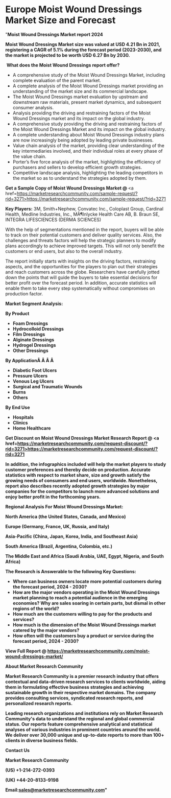# Europe Moist Wound Dressings Market Size and Forecast
"<strong>Moist Wound Dressings Market report 2024</strong>

<strong>Moist Wound Dressings Market size was valued at USD 4.21 Bn in 2021, registering a CAGR of 5.1% during the forecast period (2023-2030), and the market is projected to be worth USD 6.27 Bn by 2030.</strong>

 <strong><b>What does the Moist Wound Dressings report offer?</b></strong>
<ul>
  <li>A comprehensive study of the Moist Wound Dressings Market, including complete evaluation of the parent market.</li>
  <li>A complete analysis of the Moist Wound Dressings market providing an understanding of the market size and its commercial landscape.</li>
  <li>The Moist Wound Dressings market evaluation by upstream and downstream raw materials, present market dynamics, and subsequent consumer analysis.</li>
  <li>Analysis providing the driving and restraining factors of the Moist Wound Dressings market and its impact on the global industry.</li>
  <li>A comprehensive study providing the driving and restraining factors of the Moist Wound Dressings Market and its impact on the global industry.</li>
  <li>A complete understanding about Moist Wound Dressings industry plans are now increasingly being adopted by leading private businesses.</li>
  <li>Value chain analysis of the market, providing clear understanding of the key intermediaries involved, and their individual roles at every phase of the value chain.</li>
  <li>Porter’s five force analysis of the market, highlighting the efficiency of purchasers and sellers to develop efficient growth strategies.</li>
  <li>Competitive landscape analysis, highlighting the leading competitors in the market so as to understand the strategies adopted by them.</li>
</ul>

<strong>Get a Sample Copy of Moist Wound Dressings Market @ </strong><a href=https://marketresearchcommunity.com/sample-request/?rid=3271><u>https://marketresearchcommunity.com/sample-request/?rid=3271</u></a>

<strong>Key Players:</strong> 
3M, Smith+Nephew, Convatec Inc., Coloplast Group, Cardinal Health, Medline Industries, Inc., MÃ¶lnlycke Health Care AB, B. Braun SE, INTEGRA LIFESCIENCES (DERMA SCIENCES)

With the help of segmentations mentioned in the report, buyers will be able to track on their potential customers and deliver quality services. Also, the challenges and threats factors will help the strategic planners to modify plans accordingly to achieve improved targets. This will not only benefit the customers or end users, but also to the overall industry.

The report initially starts with insights on the driving factors, restraining aspects, and the opportunities for the players to plan out their strategies and reach customers across the globe. Researchers have carefully jotted down the points that will guide the buyers to take essential decisions for better profit over the forecast period. In addition, accurate statistics will enable them to take every step systematically without compromises on production factor.

<strong>Market Segment Analysis:</strong>


<strong><strong>By Product </strong></h4>
<ul>
 	<li>Foam Dressings</li>
 	<li>Hydrocolloid Dressings</li>
 	<li>Film Dressings</li>
 	<li>Alginate Dressings</li>
 	<li>Hydrogel Dressings</li>
 	<li>Other Dressings</li>
</ul>
<strong><strong>By ApplicationÂ Â Â Â  </strong></h4>
<ul>
 	<li>Diabetic Foot Ulcers</li>
 	<li>Pressure Ulcers</li>
 	<li>Venous Leg Ulcers</li>
 	<li>Surgical and Traumatic Wounds</li>
 	<li>Burns</li>
 	<li>Others</li>
</ul>
<strong><strong>By End Use </strong></h4>
<ul>
 	<li>Hospitals</li>
 	<li>Clinics</li>
 	<li>Home Healthcare</li>
</ul>

<strong>Get Discount on Moist Wound Dressings Market Research Report @ </b></strong><a href=https://marketresearchcommunity.com/request-discount/?rid=3271><u>https://marketresearchcommunity.com/request-discount/?rid=3271</u></a>

In addition, the infographics included will help the market players to study customer preferences and thereby decide on production. Accurate statistics with respect to market share, size and growth satisfy the growing needs of consumers and end users, worldwide. Nonetheless, report also describes recently adopted growth strategies by major companies for the competitors to launch more advanced solutions and enjoy better profit in the forthcoming years.

<strong>Regional Analysis For Moist Wound Dressings Market:</strong>

<strong>North America</strong> (the United States, Canada, and Mexico)

<strong>Europe</strong> (Germany, France, UK, Russia, and Italy)

<strong>Asia-Pacific</strong> (China, Japan, Korea, India, and Southeast Asia)

<strong>South America</strong> (Brazil, Argentina, Colombia, etc.)

<strong>The Middle East and Africa</strong> (Saudi Arabia, UAE, Egypt, Nigeria, and South Africa)

<strong>The Research is Answerable to the following Key Questions:</strong>
<ul>
 	<li>Where can business owners locate more potential customers during the forecast period, 2024 - 2030?</li>
 	<li>How are the major vendors operating in the Moist Wound Dressings market planning to reach a potential audience in the emerging economies? Why are sales soaring in certain parts, but dismal in other regions of the world?</li>
 	<li>How much are the customers willing to pay for the products and services?</li>
 	<li>How much is the dimension of the Moist Wound Dressings market catered by the major vendors?</li>
 	<li>How often will the customers buy a product or service during the forecast period, 2024 - 2030?</li>
</ul>

<strong>View Full Report @</strong> <a href=https://marketresearchcommunity.com/moist-wound-dressings-market/>https://marketresearchcommunity.com/moist-wound-dressings-market/</a>

<strong>About Market Research Community</strong>

Market Research Community is a premier research industry that offers contextual and data-driven research services to clients worldwide, aiding them in formulating effective business strategies and achieving sustainable growth in their respective market domains. The company provides consulting services, syndicated research reports, and personalized research reports.

Leading research organizations and institutions rely on Market Research Community's data to understand the regional and global commercial status. Our reports feature comprehensive analytical and statistical analyses of various industries in prominent countries around the world. We deliver over 30,000 unique and up-to-date reports to more than 100+ clients in diverse business fields.

<strong>Contact Us</strong>

<strong>Market Research Community</strong>

(US) +1-214-272-0393

(UK) +44-20-8133-9198

<strong>Email:</strong>sales@marketresearchcommunity.com"

